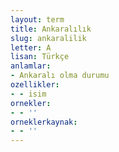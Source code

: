 ```yaml
---
layout: term
title: Ankaralılık
slug: ankaralilik
letter: A
lisan: Türkçe
anlamlar:
- Ankaralı olma durumu
ozellikler:
- - isim
ornekler:
- - ''
orneklerkaynak:
- - ''
---
```


